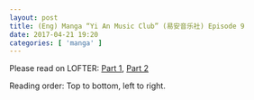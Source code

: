 ```yaml
---
layout: post
title: (Eng) Manga “Yi An Music Club” (易安音乐社) Episode 9
date: 2017-04-21 19:20
categories: [ 'manga' ]
---
```


Please read on LOFTER: [Part 1](http://quadrifolium.lofter.com/post/1d4edd3a_f48c28a), [Part 2](http://quadrifolium.lofter.com/post/1d4edd3a_f48c28c)

Reading order: Top to bottom, left to right.

